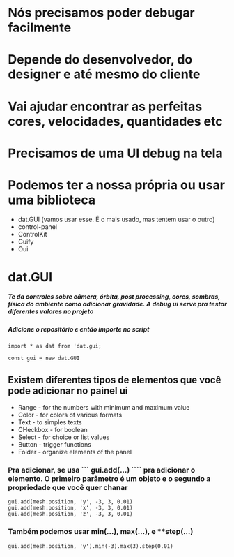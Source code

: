 
# Nós precisamos poder debugar facilmente
# Depende do desenvolvedor, do designer e até mesmo do cliente
# Vai ajudar encontrar as perfeitas cores, velocidades, quantidades etc
# Precisamos de uma UI debug na tela
# Podemos ter a nossa própria ou usar uma biblioteca
 
* dat.GUI (vamos usar esse. É o mais usado, mas tentem usar o outro)
* control-panel
* ControlKit
* Guify
* Oui 

# dat.GUI 
##### Te da controles sobre câmera, órbita, post processing, cores, sombras, física do ambiente como adicionar gravidade. A debug ui serve pra testar diferentes valores no projeto
##### Adicione o repositório e então importe no script
```
import * as dat from 'dat.gui;

const gui = new dat.GUI
```

## Existem diferentes tipos de elementos que você pode adicionar no painel ui
* Range - for the numbers with minimum and maximum value
* Color - for colors of various formats
* Text - to simples texts
* CHeckbox - for boolean
* Select - for choice or list values
* Button - trigger functions
* Folder - organize elements of the panel

### Pra adicionar, se usa ``` gui.add(...) ```` pra adicionar o elemento. O primeiro parâmetro é um objeto e o segundo a propriedade que você quer chanar
```
gui.add(mesh.position, 'y', -3, 3, 0.01)
gui.add(mesh.position, 'x', -3, 3, 0.01)
gui.add(mesh.position, 'z', -3, 3, 0.01)
```

### Também podemos usar **min(...)**, **max(...)**, e **step(...)

```
gui.add(mesh.position, 'y').min(-3).max(3).step(0.01)
```
